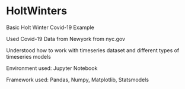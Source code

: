 # HoltWinters
Basic Holt Winter Covid-19 Example

Used Covid-19 Data from Newyork from nyc.gov

Understood how to work with timeseries dataset and different types of timeseries models

Environment used: Jupyter Notebook

Framework used: Pandas, Numpy, Matplotlib, Statsmodels
